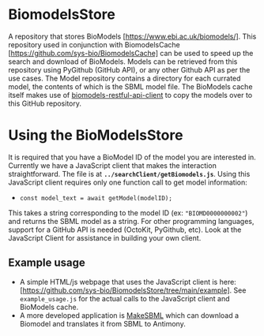 # BiomodelsStore

A repository that stores BioModels [https://www.ebi.ac.uk/biomodels/]. This repository used in conjunction with BiomodelsCache [https://github.com/sys-bio/BiomodelsCache] can be used to speed up the search and download of BioModels. Models can be retrieved from this repository using PyGithub (GitHub API), or any other Github API as per the use cases. The Model repository contains a directory for each currated model, the contents of which is the SBML model file. The BioModels cache itself makes use of [biomodels-restful-api-client](https://github.com/EBI-BioModels/biomodels-resftful-api-client) to copy the models over to this GitHub repository.

# Using the BioModelsStore

It is required that you have a BioModel ID of the model you are interested in. Currently we have a JavaScript client that makes the interaction straightforward. The file is at **`../searchClient/getBiomodels.js`**. Using this JavaScript client requires only one function call to get model information:
- `const model_text = await getModel(modelID);`

This takes a string corresponding to the model ID (ex: `"BIOMD0000000002"`) and returns the SBML model as a string. For other programming languages, support for a GitHub API is needed (OctoKit, PyGithub, etc). Look at the JavaScript Client for assistance in building your own client.

## Example usage
- A simple HTML/js webpage that uses the JavaScript client is here: [https://github.com/sys-bio/BiomodelsStore/tree/main/example]. See `example_usage.js` for the actual calls to the JavaScript client and BioModels cache.
- A more developed application is [MakeSBML](https://sys-bio.github.io/makesbml/) which can download a Biomodel and translates it from SBML to Antimony.
